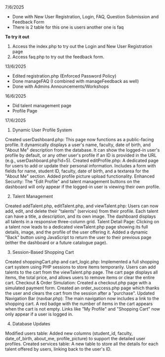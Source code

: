 7/6/2025
- Done with New User Registration, Login, FAQ, Question Submission and Feedback Form 
- There is 2 table for this one is users another one is faq

**To try it out**
1) Access the index.php to try out the Login and New User Registration page
2) Access faq.php to try out the feedback form.

13/6/2025
- Edited registration.php (Enforced Password Policy)
- Done manageFAQ (I combined with manageFeedback as well)
- Done with Admins Announcements/Workshops

16/6/2025
- Did talent management page
- Profile Page

17/6/2025
1. Dynamic User Profile System

Created userDashboard.php:
This page now functions as a public-facing profile.
It dynamically displays a user's name, faculty, date of birth, and "About Me" description from the database.
It can show the logged-in user's profile by default, or any other user's profile if an ID is provided in the URL (e.g., userDashboard.php?id=5).
Created editProfile.php:
A dedicated page for users to add or update their personal information.
Includes a form with fields for name, student ID, faculty, date of birth, and a textarea for the "About Me" section.
Added profile picture upload functionality.
Enhanced Security: The "Edit Profile" and talent management buttons on the dashboard will only appear if the logged-in user is viewing their own profile.

2. Talent Management

Created addTalent.php, editTalent.php, and viewTalent.php:
Users can now add, edit, and delete their "talents" (services) from their profile.
Each talent can have a title, a description, and its own image.
The dashboard displays all talents in a responsive three-column grid.
Talent Detail Page:
Clicking on a talent now leads to a dedicated viewTalent.php page showing its full details, image, and the profile of the user offering it.
Added a dynamic "Back" button using JavaScript to return the user to their previous page (either the dashboard or a future catalogue page).

3. Session-Based Shopping Cart

Created shoppingCart.php and cart_logic.php:
Implemented a full shopping cart system using PHP sessions to store items temporarily.
Users can add talents to the cart from the viewTalent.php page.
The cart page displays all items, the total price, and allows users to remove items or clear the entire cart.
Checkout & Order Simulation:
Created a checkout.php page with a simulated payment form.
Created an order_success.php page which thanks the user and clears the cart from the session after a "purchase".
Updated Navigation Bar (navbar.php):
The main navigation now includes a link to the shopping cart.
A red badge with the number of items in the cart appears when the cart is not empty.
Links like "My Profile" and "Shopping Cart" now only appear if a user is logged in.

4. Database Updates

Modified users table: Added new columns (student_id, faculty, date_of_birth, about_me, profile_picture) to support the detailed user profiles.
Created services table: A new table to store all the details for each talent offered by users, linking back to the user's ID.
